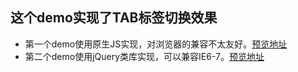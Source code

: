 ## 这个demo实现了TAB标签切换效果
- 第一个demo使用原生JS实现，对浏览器的兼容不太友好。[预览地址](https://linpengistheone.github.io/tab/%E5%8E%9F%E7%94%9FJS%E5%AE%9E%E7%8E%B0tab.html)
- 第二个demo使用jQuery类库实现，可以兼容IE6-7。[预览地址](https://linpengistheone.github.io/tab/jQuery-tab.html)

